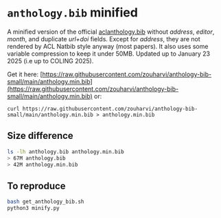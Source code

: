 # `anthology.bib` minified

A minified version of the official [aclanthology.bib](https://aclanthology.org/) without _address_, _editor_, _month_, and duplicate _url+doi_ fields. Except for _address_, they are not rendered by ACL Natbib style anyway (most papers).
It also uses some variable compression to keep it under 50MB.
Updated up to January 23 2025 (i.e up to COLING 2025).

Get it here: [https://raw.githubusercontent.com/zouharvi/anthology-bib-small/main/anthology.min.bib](https://raw.githubusercontent.com/zouharvi/anthology-bib-small/main/anthology.min.bib) or:
```
curl https://raw.githubusercontent.com/zouharvi/anthology-bib-small/main/anthology.min.bib > anthology.min.bib
```

## Size difference

```bash
ls -lh anthology.bib anthology.min.bib
> 67M anthology.bib
> 42M anthology.min.bib
```

## To reproduce

```bash
bash get_anthology_bib.sh
python3 minify.py
```
